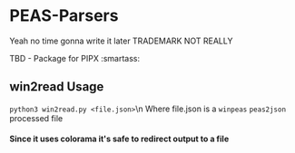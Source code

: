 # PEAS-Parsers
Yeah no  time gonna write it later TRADEMARK NOT REALLY

TBD - Package for PIPX :smartass:

## win2read Usage
`python3 win2read.py <file.json>`\n
Where file.json is a `winpeas` `peas2json` processed file
#### Since it uses colorama it's safe to redirect output to a file
